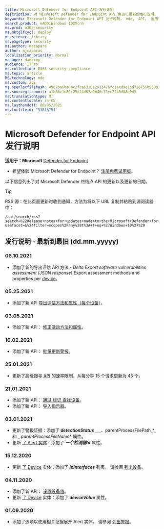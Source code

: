 ```yaml
---
title: Microsoft Defender for Endpoint API 发行说明
description: 对 Microsoft Defender for Endpoint API 集进行更新的发行说明。
keywords: Microsoft Defender for Endpoint API 发行说明， mde， API， 适用于终结点的 Microsoft Defender API， 更新， 注释， 发布
search.product: eADQiWindows 10XVcnh
ms.prod: m365-security
ms.mktglfcycl: deploy
ms.sitesec: library
ms.pagetype: security
ms.author: macapara
author: mjcaparas
localization_priority: Normal
manager: dansimp
audience: ITPro
ms.collection: M365-security-compliance
ms.topic: article
MS.technology: mde
ms.custom: api
ms.openlocfilehash: 4967ba6ba0bc2fca6310e2a1347bfc1acd9e1bd726756b9599151a0eb3d30510
ms.sourcegitcommit: a1b66e1e80c25d14d67a9b46c79ec7245d88e045
ms.translationtype: MT
ms.contentlocale: zh-CN
ms.lasthandoff: 08/05/2021
ms.locfileid: "53818751"
---
```

# <a name="microsoft-defender-for-endpoint-api-release-notes"></a>Microsoft Defender for Endpoint API 发行说明

**适用于：Microsoft** [Defender for Endpoint](https://go.microsoft.com/fwlink/?linkid=2154037)

- 希望体验 Microsoft Defender for Endpoint？ [注册免费试用版](https://signup.microsoft.com/create-account/signup?products=7f379fee-c4f9-4278-b0a1-e4c8c2fcdf7e&ru=https://aka.ms/MDEp2OpenTrial?ocid=docs-wdatp-exposedapis-abovefoldlink)。

以下信息列出了对 Microsoft Defender 终结点 API 的更新以及更新的日期。

> [!TIP]
> RSS 源：在此页面更新时收到通知，方法为将以下 URL 复制并粘贴到源阅读器中：
>
> ```http
> /api/search/rss?search=%22Release+notes+for+updates+made+to+the+Microsoft+Defender+for+Endpoint+set+of+APIs%22&locale=en-us&facet=&%24filter=scopes%2Fany%28t%3A+t+eq+%27Windows+10%27%29
> ```

## <a name="release-notes---newest-to-oldest-ddmmyyyy"></a>发行说明 - 最新到最旧 (dd.mm.yyyyy) 

### <a name="06102021"></a>06.10.2021

- 添加了新的导出评估 API 方法 - _Delta Export software vulnerabilities assessment (JSON response)_ Export assessment methods and properties per [device](get-assessment-methods-properties.md)。

### <a name="05252021"></a>05.25.2021

- 添加了新 API [导出评估方法和属性（每个设备](get-assessment-methods-properties.md)）。

### <a name="03052021"></a>03.05.2021

- 添加了新 API： [修正活动方法和属性](get-remediation-methods-properties.md)。

### <a name="10022021"></a>10.02.2021

- 添加了新 API： [批量更新警报](batch-update-alerts.md)。

### <a name="25012021"></a>25.01.2021

- 更新了高级搜寻 [API](run-advanced-query-api.md) 的速率限制，从每分钟 15 个请求更新为 45 个。

### <a name="21012021"></a>21.01.2021

- 添加了新 API： [通过 标记 查找设备](machine-tags.md)。
- 添加了新 API： [导入指示器](import-ti-indicators.md)。

### <a name="03012021"></a>03.01.2021

- 更新了警报证据：添加了 ***detectionStatus** _*__、parentProcessFilePath_*_ 和 _ *_parentProcessFileName_** 属性。
- 更新 [了 Alert 实体](alerts.md)：添加了 ***一个检测器Id*** 属性。

### <a name="15122020"></a>15.12.2020

- 更新 [了 Device](machine.md) 实体：添加了 ***IpInterfaces*** 列表。 请参阅 [列出设备](get-machines.md)。

### <a name="04112020"></a>04.11.2020

- 添加了新 API： [设置设备值](set-device-value.md)。
- 更新 [了 Device](machine.md) 实体：添加了 ***deviceValue*** 属性。

### <a name="01092020"></a>01.09.2020

- 添加了选项以使用相关证据展开 Alert 实体。 请参阅 [列出警报](get-alerts.md)。

